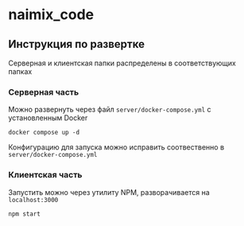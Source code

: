 # naimix_code

## Инструкция по развертке

Серверная и клиентская папки распределены в соответствующих папках

### Серверная часть

Можно развернуть через файл ```server/docker-compose.yml``` с установленным Docker
```
docker compose up -d
```
Конфигурацию для запуска можно исправить соотвественно в ```server/docker-compose.yml```

### Клиентская часть

Запустить можно через утилиту NPM, разворачивается на ```localhost:3000```
```
npm start
```
